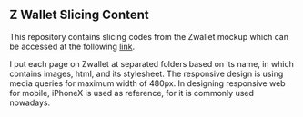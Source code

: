 ## Z Wallet Slicing Content

This repository contains slicing codes from the Zwallet mockup which can be accessed at the following [link](https://www.figma.com/file/YddmKtK1PafpeyUkeSyIiq/Zwallet---Client%3A-Arkademy?node-id=0%3A1).

I put each page on Zwallet at separated folders based on its name, in which contains images, html, and its stylesheet. The responsive design is using media queries for maximum width of 480px. In designing responsive web for mobile, iPhoneX is used as reference, for it is commonly used nowadays.